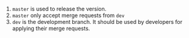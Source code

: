 1. `master` is used to release the version. 
1. `master` only accept merge requests from `dev`
1. `dev` is the development branch. It should be used by developers for applying their merge requests.

